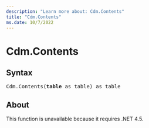 ```yaml
---
description: "Learn more about: Cdm.Contents"
title: "Cdm.Contents"
ms.date: 10/7/2022
---
```

# Cdm.Contents

## Syntax

<pre>
Cdm.Contents(<b>table</b> as table) as table
</pre>

## About

This function is unavailable because it requires .NET 4.5.
